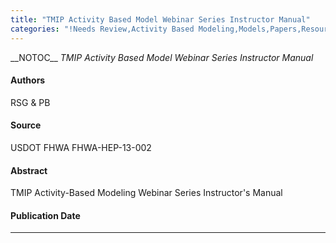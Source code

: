 ```yaml
---
title: "TMIP Activity Based Model Webinar Series Instructor Manual"
categories: "!Needs Review,Activity Based Modeling,Models,Papers,Resources"
---
```


\_\_NOTOC\_\_
*TMIP Activity Based Model Webinar Series Instructor Manual*

#### Authors

RSG & PB

#### Source

USDOT FHWA FHWA-HEP-13-002

#### Abstract

TMIP Activity-Based Modeling Webinar Series Instructor's Manual

#### Publication Date

------------------------------------------------------------------------

<comments />

